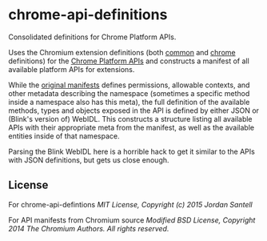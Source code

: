 # chrome-api-definitions

Consolidated definitions for Chrome Platform APIs.

Uses the Chromium extension definitions (both [common](https://code.google.com/p/chromium/codesearch#chromium/src/extensions/common/api/) and [chrome](https://code.google.com/p/chromium/codesearch#chromium/src/chrome/common/extensions/api/) definitions) for the [Chrome Platform APIs](https://developer.chrome.com/extensions/api_index) and constructs a manifest of all available platform APIs for extensions.

While the [original manifests](https://code.google.com/p/chromium/codesearch#chromium/src/chrome/common/extensions/api/_api_features.json) defines permissions, allowable contexts, and other metadata describing the namespace (sometimes a specific method inside a namespace also has this meta), the full definition of the available methods, types and objects exposed in the API is defined by either JSON or (Blink's version of) WebIDL. This constructs a structure listing all available APIs with their appropriate meta from the manifest, as well as the available entities inside of that namespace.

Parsing the Blink WebIDL here is a horrible hack to get it similar to the APIs with JSON definitions, but gets us close enough.

## License

For chrome-api-defintions
*MIT License, Copyright (c) 2015 Jordan Santell*

For API manifests from Chromium source
*Modified BSD License, Copyright 2014 The Chromium Authors. All rights reserved.*
